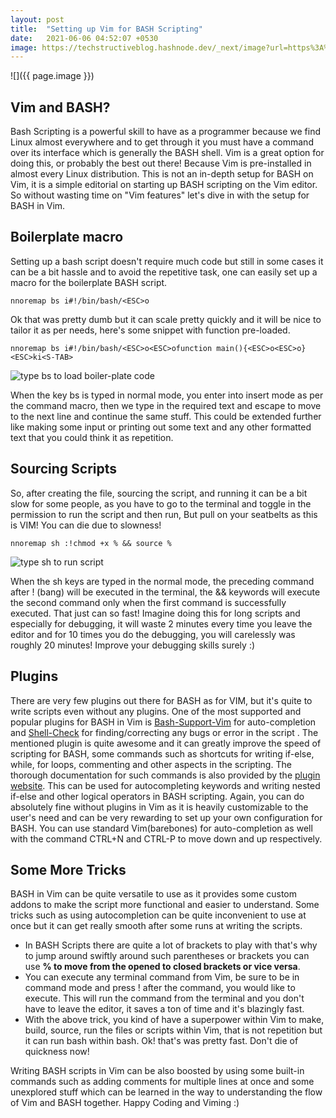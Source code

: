 ```yaml
---
layout: post
title:  "Setting up Vim for BASH Scripting"
date:   2021-06-06 04:52:07 +0530
image: https://techstructiveblog.hashnode.dev/_next/image?url=https%3A%2F%2Fcdn.hashnode.com%2Fres%2Fhashnode%2Fimage%2Fupload%2Fv1623323683461%2FgNzWLnAJ1.png%3Fw%3D1600%26h%3D840%26fit%3Dcrop%26crop%3Dentropy%26auto%3Dcompress%2Cformat%26format%3Dwebp&w=1920&q=75
---
```


![]({{ page.image }})
## Vim and BASH? 
Bash Scripting is a powerful skill to have as a programmer because we find Linux almost everywhere and to get through it you must have a command over its interface which is generally the BASH shell. Vim is a great option for doing this, or probably the best out there! Because Vim is pre-installed in almost every Linux distribution. This is not an in-depth setup for BASH on Vim, it is a simple editorial on starting up BASH scripting on the Vim editor. So without wasting time on "Vim features" let's dive in with the setup for BASH in Vim.

## Boilerplate macro
Setting up a bash script doesn't require much code but still in some cases it can be a bit hassle and to avoid the repetitive task, one can easily set up a macro for the boilerplate BASH script.

```
nnoremap bs i#!/bin/bash/<ESC>o
```
Ok that was pretty dumb but it can scale pretty quickly and it will be nice to tailor it as per needs, here's some snippet with function pre-loaded.

```
nnoremap bs i#!/bin/bash/<ESC>o<ESC>ofunction main(){<ESC>o<ESC>o}<ESC>ki<S-TAB>

```
![type bs to load boiler-plate code](https://s6.gifyu.com/images/bsclip.gif)

When the key bs is typed in normal mode, you enter into insert mode as per the command macro, then we type in the required text and escape to move to the next line and continue the same stuff. This could be extended further like making some input or printing out some text and any other formatted text that you could think it as repetition. 

## Sourcing Scripts
So, after creating the file, sourcing the script, and running it can be a bit slow for some people, as you have to go to the terminal and toggle in the permission to run the script and then run, But pull on your seatbelts as this is VIM! You can die due to slowness!
```
nnoremap sh :!chmod +x % && source %
```
![type sh to run script](https://s6.gifyu.com/images/shclip.gif)

When the sh keys are typed in the normal mode, the preceding command after ! (bang) will be executed in the terminal, the && keywords will execute the second command only when the first command is successfully executed.
 That just can so fast! Imagine doing this for long scripts and especially for debugging, it will waste 2 minutes every time you leave the editor and for 10 times you do the debugging, you will carelessly was roughly 20 minutes! Improve your debugging skills surely :)

## Plugins
There are very few plugins out there for BASH as for VIM, but it's quite to write scripts even without any plugins. One of the most supported and popular plugins for BASH in Vim is  [Bash-Support-Vim](https://www.vim.org/scripts/script.php?script_id=365) for auto-completion and [Shell-Check](https://www.shellcheck.net) for finding/correcting any bugs or error in the script . 
The mentioned plugin is quite awesome and it can greatly improve the speed of scripting for BASH, some commands such as shortcuts for writing if-else, while, for loops, commenting and other aspects in the scripting. The thorough documentation for such commands is also provided by the  [plugin website](https://wolfgangmehner.github.io/vim-plugins/bashsupport.html). 
This can be used for autocompleting keywords and writing nested if-else and other logical operators in BASH scripting. Again, you can do absolutely fine without plugins in Vim as it is heavily customizable to the user's need and can be very rewarding to set up your own configuration for BASH. You can use standard Vim(barebones) for auto-completion as well with the command CTRL+N and CTRL-P to move down and up respectively.


## Some More Tricks
BASH in Vim can be quite versatile to use as it provides some custom addons to make the script more functional and easier to understand. Some tricks such as using autocompletion can be quite inconvenient to use at once but it can get really smooth after some runs at writing the scripts.
- In BASH Scripts there are quite a lot of brackets to play with that's why to jump around swiftly around such parentheses or brackets you can use **% to move from the opened to closed brackets or vice versa**.
- You can execute any terminal command from Vim, be sure to be in command mode and press ! after the command, you would like to execute. This will run the command from the terminal and you don't have to leave the editor, it saves a ton of time and it's blazingly fast.
- With the above trick, you kind of have a superpower within Vim to make, build, source, run the files or scripts within Vim, that is not repetition but it can run bash within bash. Ok! that's was pretty fast. Don't die of quickness now!

Writing BASH scripts in Vim can be also boosted by using some built-in commands such as adding comments for multiple lines at once and some unexplored stuff which can be learned in the way to understanding the flow of Vim and BASH together. Happy Coding and Viming :)
